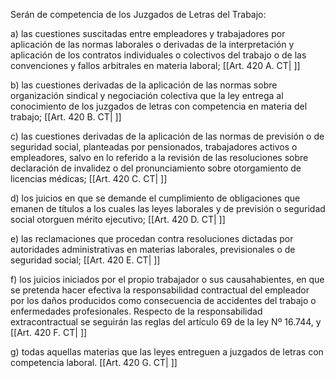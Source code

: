 Serán de competencia de los Juzgados de Letras del Trabajo:

a) las cuestiones suscitadas entre empleadores y trabajadores por aplicación de las normas laborales o derivadas de la interpretación y aplicación de los contratos individuales o colectivos del trabajo o de las convenciones y fallos arbitrales en materia laboral; [[Art. 420 A. CT| ]]

b) las cuestiones derivadas de la aplicación de las normas sobre organización sindical y negociación colectiva que la ley entrega al conocimiento de los juzgados de letras con competencia en materia del trabajo; [[Art. 420 B. CT| ]]

c) las cuestiones derivadas de la aplicación de las normas de previsión o de seguridad social, planteadas por pensionados, trabajadores activos o empleadores, salvo en lo referido a la revisión de las resoluciones sobre declaración de invalidez o del pronunciamiento sobre otorgamiento de licencias médicas; [[Art. 420 C. CT| ]]

d) los juicios en que se demande el cumplimiento de obligaciones que emanen de títulos a los cuales las leyes laborales y de previsión o seguridad social otorguen mérito ejecutivo; [[Art. 420 D. CT| ]]

e) las reclamaciones que procedan contra resoluciones dictadas por autoridades administrativas en materias laborales, previsionales o de seguridad social; [[Art. 420 E. CT| ]]

f) los juicios iniciados por el propio trabajador o sus causahabientes, en que se pretenda hacer efectiva la responsabilidad contractual del empleador por los daños producidos como consecuencia de accidentes del trabajo o enfermedades profesionales. Respecto de la responsabilidad extracontractual se seguirán las reglas del artículo 69 de la ley Nº 16.744, y [[Art. 420 F. CT| ]]

g) todas aquellas materias que las leyes entreguen a juzgados de letras con competencia laboral. [[Art. 420 G. CT| ]]